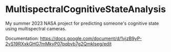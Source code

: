 # MultispectralCognitiveStateAnalysis
My summer 2023 NASA project for predicting someone's cognitive state using multispectral cameras.

Documentation: https://docs.google.com/document/d/1vjzB9yP-2yS19RXxkGHG7mMkyP07pqbvb7g2Qmklseg/edit
